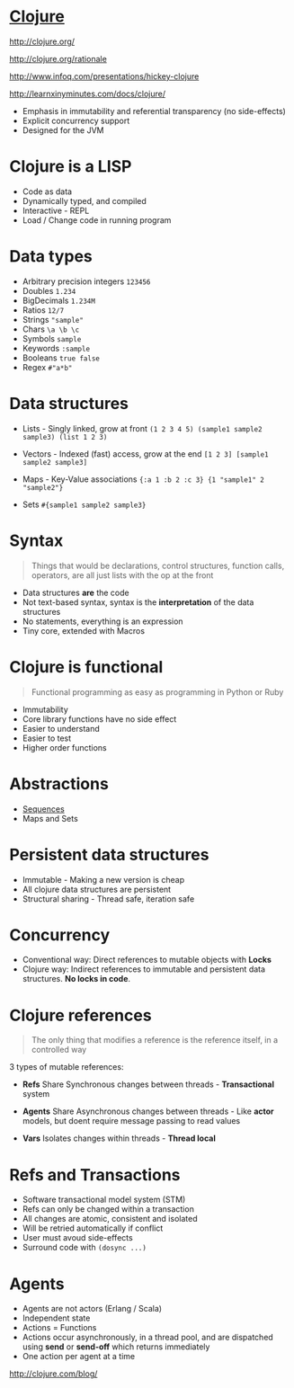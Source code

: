 [Clojure][1]
===============

http://clojure.org/

http://clojure.org/rationale

http://www.infoq.com/presentations/hickey-clojure

http://learnxinyminutes.com/docs/clojure/

- Emphasis in immutability and referential transparency (no side-effects)
- Explicit concurrency support
- Designed for the JVM

Clojure is a LISP
=================

- Code as data
- Dynamically typed, and compiled
- Interactive - REPL
- Load / Change code in running program

Data types
=================
- Arbitrary precision integers `123456`
- Doubles `1.234`
- BigDecimals `1.234M`
- Ratios `12/7`
- Strings `"sample"`
- Chars `\a \b \c`
- Symbols `sample`
- Keywords `:sample`
- Booleans `true false`
- Regex `#"a*b"`

Data structures
=================
- Lists - Singly linked, grow at front 
 `(1 2 3 4 5) (sample1 sample2 sample3) (list 1 2 3)`

- Vectors - Indexed (fast) access, grow at the end 
 `[1 2 3] [sample1 sample2 sample3]`

- Maps - Key-Value associations 
 `{:a 1 :b 2 :c 3} {1 "sample1" 2 "sample2"}`

- Sets 
 `#{sample1 sample2 sample3}`

Syntax
=================
> Things that would be declarations, control structures, function calls,
> operators, are all just lists with the op at the front

- Data structures **are** the code
- Not text-based syntax, syntax is the **interpretation** of the data structures
- No statements, everything is an expression
- Tiny core, extended with Macros

Clojure is functional
=================
> Functional programming as easy as programming in Python or Ruby

- Immutability
- Core library functions have no side effect
- Easier to understand
- Easier to test
- Higher order functions

Abstractions
=================
- [Sequences][2]
- Maps and Sets

Persistent data structures
=================
- Immutable - Making a new version is cheap
- All clojure data structures are persistent
- Structural sharing - Thread safe, iteration safe

Concurrency
=================
- Conventional way: Direct references to mutable objects with **Locks**
- Clojure way: Indirect references to immutable and persistent data structures. **No locks in code**.

Clojure references
=================
> The only thing that modifies a reference is the reference itself, in a controlled way

3 types of mutable references:

- **Refs** Share Synchronous changes between threads - **Transactional** system

- **Agents** Share Asynchronous changes between threads - Like **actor** models, but doent require message passing to read values

- **Vars** Isolates changes within threads - **Thread local**


Refs and Transactions
=================
- Software transactional model system (STM)
- Refs can only be changed within a transaction
- All changes are atomic, consistent and isolated
- Will be retried automatically if conflict
- User must avoud side-effects
- Surround code with `(dosync ...)`

Agents
=================
- Agents are not actors (Erlang / Scala)
- Independent state
- Actions = Functions
- Actions occur asynchronously, in a thread pool, and are dispatched using **send** or **send-off** which returns immediately
- One action per agent at a time


http://clojure.com/blog/

  [1]: http://clojure.org/functional_programming
  [2]: http://clojure.org/sequences  
